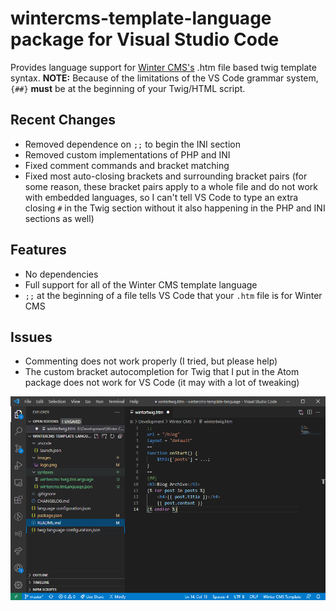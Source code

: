 # wintercms-template-language package for Visual Studio Code

Provides language support for [Winter CMS's](http://wintercms.com) .htm file based twig template syntax.
**NOTE:** Because of the limitations of the VS Code grammar system, `{##}` **must** be at the beginning of your Twig/HTML script.

## Recent Changes
* Removed dependence on `;;` to begin the INI section
* Removed custom implementations of PHP and INI
* Fixed comment commands and bracket matching
* Fixed most auto-closing brackets and surrounding bracket pairs (for some reason, these bracket pairs apply to a whole file and do not work with embedded languages, so I can't tell VS Code to type an extra closing `#` in the Twig section without it also happening in the PHP and INI sections as well)

## Features
* No dependencies
* Full support for all of the Winter CMS template language
* `;;` at the beginning of a file tells VS Code that your `.htm` file is for Winter CMS

## Issues
* Commenting does not work properly (I tried, but please help)
* The custom bracket autocompletion for Twig that I put in the Atom package does not work for VS Code (it may with a lot of tweaking)

![Screenshot](https://raw.githubusercontent.com/josephcrowell/wintercms-template-language/master/images/screenshot.png?raw=true)